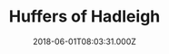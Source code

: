 ---
date: 2018-06-01T08:03:31.000Z
title: Huffers of Hadleigh
latitude: 52.044768970680046
longitude: 0.9528065517153052
category: checkin
---